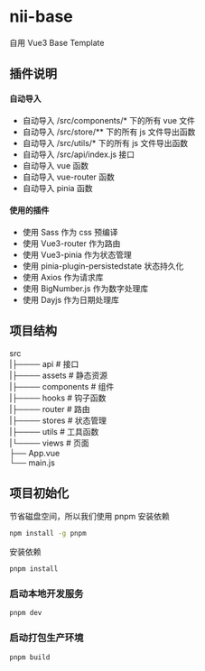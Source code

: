 # nii-base

自用 Vue3 Base Template

## 插件说明

#### 自动导入

- 自动导入 /src/components/\* 下的所有 vue 文件  
- 自动导入 /src/store/\*\* 下的所有 js 文件导出函数  
- 自动导入 /src/utils/\* 下的所有 js 文件导出函数  
- 自动导入 /src/api/index.js 接口  
- 自动导入 vue 函数  
- 自动导入 vue-router 函数  
- 自动导入 pinia 函数  

#### 使用的插件

- 使用 Sass 作为 css 预编译  
- 使用 Vue3-router 作为路由  
- 使用 Vue3-pinia 作为状态管理  
- 使用 pinia-plugin-persistedstate 状态持久化  
- 使用 Axios 作为请求库  
- 使用 BigNumber.js 作为数字处理库  
- 使用 Dayjs 作为日期处理库  

## 项目结构

src  
|├──── api # 接口  
|├──── assets # 静态资源  
|├──── components # 组件  
|├──── hooks # 钩子函数  
|├──── router # 路由  
|├──── stores # 状态管理  
|├──── utils # 工具函数  
|└──── views # 页面  
├── App.vue  
└── main.js

## 项目初始化

节省磁盘空间，所以我们使用 pnpm 安装依赖

```sh
npm install -g pnpm
```

安装依赖

```sh
pnpm install
```

### 启动本地开发服务

```sh
pnpm dev
```

### 启动打包生产环境

```sh
pnpm build
```
